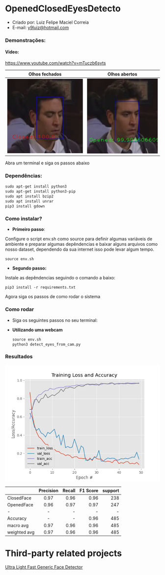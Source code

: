 # OpenedClosedEyesDetecto

* Criado por: Luiz Felipe Maciel Correia
* E-mail: y9luiz@hotmail.com


### Demonstrações:

#### Video: 

https://www.youtube.com/watch?v=mTuczb6syts

Olhos fechados            |  Olhos abertos
:-------------------------:|:-------------------------:
![](demo_closed_img.jpg)  |  ![](demo_opened_img.jpg)

Abra um terminal e siga os passos abaixo


### Dependências:

    sudo apt-get install python3
    sudo apt-get install python3-pip
    sudo apt install bzip2
    sudo apt install unrar
    pip3 install gdown

### Como instalar?

*   <b>Primeiro passo</b>:

Configure o script env.sh como source para definir algumas variáveis de ambiente e preparar algumas depêndencias e baixar alguns arquivos como nosso dataset, dependendo da sua internet isso pode levar algum tempo.

    source env.sh

*   <b>Segundo passo:</b>

Instale as depêndencias seguindo o comando a baixo:

    pip3 install -r requirements.txt

Agora siga os passos de como rodar o sistema

### Como rodar

*   Siga os seguintes passos no seu terminal:
*   <b>Utilizando uma webcam</b>

    ```
    source env.sh
    python3 detect_eyes_from_cam.py
    ```

### Resultados

![imagem](plot_novo.png)

|      |  Precision  |    Recall    |    F1 Score       |   support       |
| :---         |     :---:      |          ---: |      ---:  |     ---:  |
| ClosedFace   | 0.97     |  0.96   | 0.96      |     238      |
| OpenedFace     | 0.96       | 0.97    |      0.97    |     247      |
| -     | -       | -    |      -    |     -     |
| Accuracy     |   -     | -    |      0.96    |     485      |
| macro avg     | 0.97       | 0.96    |      0.96    |     485      |
| weighted avg     | 0.97       | 0.96    |      0.96    |     485      |

# Third-party related projects


[Ultra Light Fast Generic Face Detector](https://github.com/Linzaer/Ultra-Light-Fast-Generic-Face-Detector-1MB)
